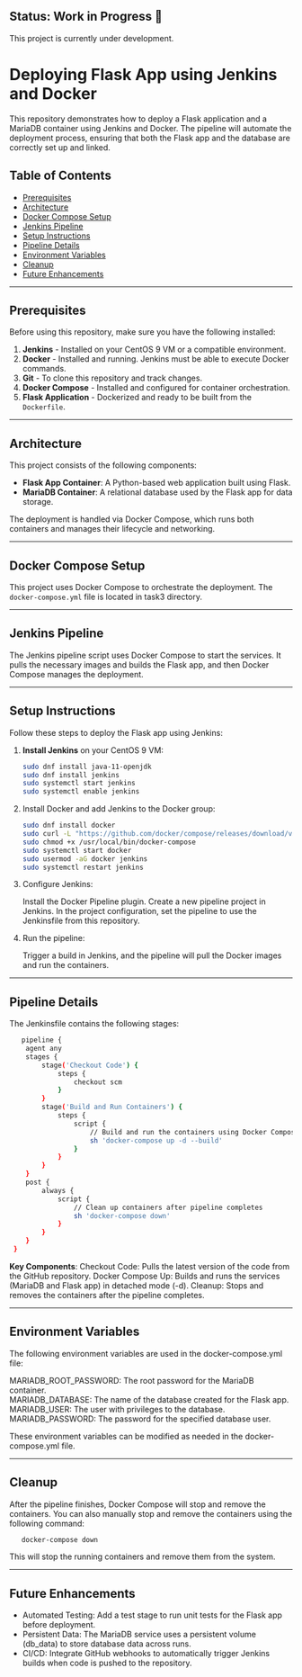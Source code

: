 ## Status: Work in Progress 🚧
This project is currently under development.

# Deploying Flask App using Jenkins and Docker

This repository demonstrates how to deploy a Flask application and a MariaDB container using Jenkins and Docker. The pipeline will automate the deployment process, ensuring that both the Flask app and the database are correctly set up and linked.

## Table of Contents
- [Prerequisites](#prerequisites)
- [Architecture](#architecture)
- [Docker Compose Setup](#docker-compose-setup)
- [Jenkins Pipeline](#jenkins-pipeline)
- [Setup Instructions](#setup-instructions)
- [Pipeline Details](#pipeline-details)
- [Environment Variables](#environment-variables)
- [Cleanup](#cleanup)
- [Future Enhancements](#future-enhancements)

---

## Prerequisites

Before using this repository, make sure you have the following installed:

1. **Jenkins** - Installed on your CentOS 9 VM or a compatible environment.
2. **Docker** - Installed and running. Jenkins must be able to execute Docker commands.
3. **Git** - To clone this repository and track changes.
4. **Docker Compose** - Installed and configured for container orchestration.
5. **Flask Application** - Dockerized and ready to be built from the `Dockerfile`.

---

## Architecture

This project consists of the following components:
- **Flask App Container**: A Python-based web application built using Flask.
- **MariaDB Container**: A relational database used by the Flask app for data storage.

The deployment is handled via Docker Compose, which runs both containers and manages their lifecycle and networking.

---
## Docker Compose Setup

This project uses Docker Compose to orchestrate the deployment. The `docker-compose.yml` file is located in task3 directory.

---

## Jenkins Pipeline

The Jenkins pipeline script uses Docker Compose to start the services. It pulls the necessary images and builds the Flask app, and then Docker Compose manages the deployment.

---

## Setup Instructions

Follow these steps to deploy the Flask app using Jenkins:

1. **Install Jenkins** on your CentOS 9 VM:
   
   ```bash
   sudo dnf install java-11-openjdk
   sudo dnf install jenkins
   sudo systemctl start jenkins
   sudo systemctl enable jenkins

2. Install Docker and add Jenkins to the Docker group:

   ```bash
   sudo dnf install docker
   sudo curl -L "https://github.com/docker/compose/releases/download/v2.6.0/docker-compose-$(uname -s)-$(uname -m)" -o /usr/local/bin/docker-compose
   sudo chmod +x /usr/local/bin/docker-compose
   sudo systemctl start docker
   sudo usermod -aG docker jenkins
   sudo systemctl restart jenkins


3. Configure Jenkins:

   Install the Docker Pipeline plugin.
   Create a new pipeline project in Jenkins.
   In the project configuration, set the pipeline to use the Jenkinsfile from this repository.

4. Run the pipeline:

   Trigger a build in Jenkins, and the pipeline will pull the Docker images and run the containers.

---
## Pipeline Details
The Jenkinsfile contains the following stages:
```bash
   pipeline {
    agent any
    stages {
        stage('Checkout Code') {
            steps {
                checkout scm
            }
        }
        stage('Build and Run Containers') {
            steps {
                script {
                    // Build and run the containers using Docker Compose
                    sh 'docker-compose up -d --build'
                }
            }
        }
    }
    post {
        always {
            script {
                // Clean up containers after pipeline completes
                sh 'docker-compose down'
            }
        }
    }
 }
```
**Key Components**:
Checkout Code: Pulls the latest version of the code from the GitHub repository.
Docker Compose Up: Builds and runs the services (MariaDB and Flask app) in detached mode (-d).
Cleanup: Stops and removes the containers after the pipeline completes.

---
## Environment Variables
The following environment variables are used in the docker-compose.yml file:

MARIADB_ROOT_PASSWORD: The root password for the MariaDB container. <br/>
MARIADB_DATABASE: The name of the database created for the Flask app. <br/>
MARIADB_USER: The user with privileges to the database. <br/>
MARIADB_PASSWORD: The password for the specified database user. </br>

These environment variables can be modified as needed in the docker-compose.yml file. </br>

---
## Cleanup
After the pipeline finishes, Docker Compose will stop and remove the containers. You can also manually stop and remove the containers using the following command:

```bash
   docker-compose down
```
This will stop the running containers and remove them from the system.

---
## Future Enhancements
- Automated Testing: Add a test stage to run unit tests for the Flask app before deployment.
- Persistent Data: The MariaDB service uses a persistent volume (db_data) to store database data across runs.
- CI/CD: Integrate GitHub webhooks to automatically trigger Jenkins builds when code is pushed to the repository.

